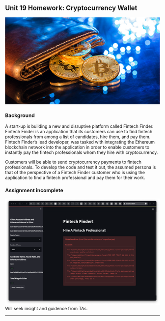 ## Unit 19 Homework: Cryptocurrency Wallet

![An image shows a wallet with bitcoin.](Images/19-4-challenge-image.png)

### Background

A start-up is building a new and disruptive platform called Fintech Finder. Fintech Finder is an application that its customers can use to find fintech professionals from among a list of candidates, hire them, and pay them. Fintech Finder’s lead developer, was tasked with integrating the Ethereum blockchain network into the application in order to enable customers to instantly pay the fintech professionals whom they hire with cryptocurrency.

Customers will be able to send cryptocurrency payments to fintech professionals. To develop the code and test it out, the assumed persona is that of the perspective of a Fintech Finder customer who is using the application to find a fintech professional and pay them for their work.

### Assignment incomplete
![An image shows the 'file not found error'](Images/fileNotFoundError.png)  
Will seek insight and guidence from TAs.

---
